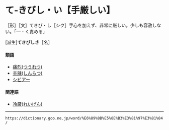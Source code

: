 # て‐きびし・い【手厳しい】

［形］［文］てきび・し［シク］手心を加えず、非常に厳しい。少しも容赦しない。「―・く責める」

\[派生\]**てきびしさ**［名］

#### 類語

-   [痛烈(つうれつ)](https://dictionary.goo.ne.jp/word/%E7%97%9B%E7%83%88/#jn-146456)
-   [辛辣(しんらつ)](しんらつ（辛辣）)
-   [シビアー](https://dictionary.goo.ne.jp/word/%E3%82%B7%E3%83%93%E3%82%A2/#jn-100038)

#### 関連語

-   [冷厳(れいげん)](https://dictionary.goo.ne.jp/word/%E5%86%B7%E5%8E%B3/#jn-234125)

---
`https://dictionary.goo.ne.jp/word/%E6%89%8B%E5%8E%B3%E3%81%97%E3%81%84/`